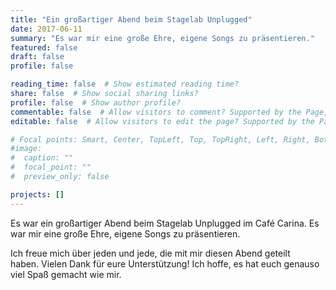 ```yaml
---
title: "Ein großartiger Abend beim Stagelab Unplugged"
date: 2017-06-11
summary: "Es war mir eine große Ehre, eigene Songs zu präsentieren."
featured: false
draft: false
profile: false

reading_time: false  # Show estimated reading time?
share: false  # Show social sharing links?
profile: false  # Show author profile?
commentable: false  # Allow visitors to comment? Supported by the Page, Post, and Docs content types.
editable: false  # Allow visitors to edit the page? Supported by the Page, Post, and Docs content types.

# Focal points: Smart, Center, TopLeft, Top, TopRight, Left, Right, BottomLeft, Bottom, BottomRight.
#image:
#  caption: ""
#  focal_point: ""
#  preview_only: false

projects: []
---
```


Es war ein großartiger Abend beim Stagelab Unplugged im Café Carina. Es war mir eine große Ehre, eigene Songs zu präsentieren.

Ich freue mich über jeden und jede, die mit mir diesen Abend geteilt haben. Vielen Dank für eure Unterstützung! Ich hoffe, es hat euch genauso viel Spaß gemacht wie mir.
